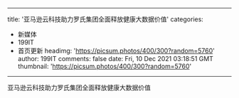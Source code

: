 
---
title: '亚马逊云科技助力罗氏集团全面释放健康大数据价值'
categories: 
 - 新媒体
 - 199IT
 - 首页更新
headimg: 'https://picsum.photos/400/300?random=5760'
author: 199IT
comments: false
date: Fri, 10 Dec 2021 03:18:51 GMT
thumbnail: 'https://picsum.photos/400/300?random=5760'
---

<div>   
亚马逊云科技助力罗氏集团全面释放健康大数据价值  
</div>
            